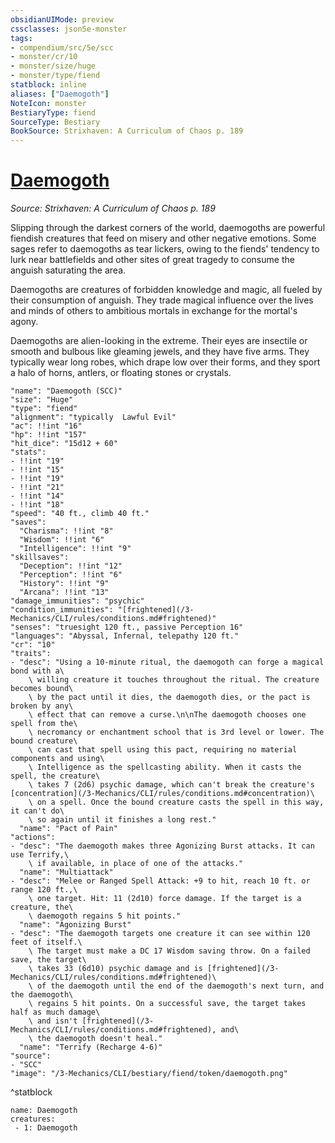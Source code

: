```yaml
---
obsidianUIMode: preview
cssclasses: json5e-monster
tags:
- compendium/src/5e/scc
- monster/cr/10
- monster/size/huge
- monster/type/fiend
statblock: inline
aliases: ["Daemogoth"]
NoteIcon: monster
BestiaryType: fiend
SourceType: Bestiary
BookSource: Strixhaven: A Curriculum of Chaos p. 189
---
```

# [Daemogoth](3-Mechanics\CLI\bestiary\fiend/daemogoth-scc.md)
*Source: Strixhaven: A Curriculum of Chaos p. 189*  

Slipping through the darkest corners of the world, daemogoths are powerful fiendish creatures that feed on misery and other negative emotions. Some sages refer to daemogoths as tear lickers, owing to the fiends' tendency to lurk near battlefields and other sites of great tragedy to consume the anguish saturating the area.

Daemogoths are creatures of forbidden knowledge and magic, all fueled by their consumption of anguish. They trade magical influence over the lives and minds of others to ambitious mortals in exchange for the mortal's agony.

Daemogoths are alien-looking in the extreme. Their eyes are insectile or smooth and bulbous like gleaming jewels, and they have five arms. They typically wear long robes, which drape low over their forms, and they sport a halo of horns, antlers, or floating stones or crystals.

```statblock
"name": "Daemogoth (SCC)"
"size": "Huge"
"type": "fiend"
"alignment": "typically  Lawful Evil"
"ac": !!int "16"
"hp": !!int "157"
"hit_dice": "15d12 + 60"
"stats":
- !!int "19"
- !!int "15"
- !!int "19"
- !!int "21"
- !!int "14"
- !!int "18"
"speed": "40 ft., climb 40 ft."
"saves":
  "Charisma": !!int "8"
  "Wisdom": !!int "6"
  "Intelligence": !!int "9"
"skillsaves":
  "Deception": !!int "12"
  "Perception": !!int "6"
  "History": !!int "9"
  "Arcana": !!int "13"
"damage_immunities": "psychic"
"condition_immunities": "[frightened](/3-Mechanics/CLI/rules/conditions.md#frightened)"
"senses": "truesight 120 ft., passive Perception 16"
"languages": "Abyssal, Infernal, telepathy 120 ft."
"cr": "10"
"traits":
- "desc": "Using a 10-minute ritual, the daemogoth can forge a magical bond with a\
    \ willing creature it touches throughout the ritual. The creature becomes bound\
    \ by the pact until it dies, the daemogoth dies, or the pact is broken by any\
    \ effect that can remove a curse.\n\nThe daemogoth chooses one spell from the\
    \ necromancy or enchantment school that is 3rd level or lower. The bound creature\
    \ can cast that spell using this pact, requiring no material components and using\
    \ Intelligence as the spellcasting ability. When it casts the spell, the creature\
    \ takes 7 (2d6) psychic damage, which can't break the creature's [concentration](/3-Mechanics/CLI/rules/conditions.md#concentration)\
    \ on a spell. Once the bound creature casts the spell in this way, it can't do\
    \ so again until it finishes a long rest."
  "name": "Pact of Pain"
"actions":
- "desc": "The daemogoth makes three Agonizing Burst attacks. It can use Terrify,\
    \ if available, in place of one of the attacks."
  "name": "Multiattack"
- "desc": "Melee or Ranged Spell Attack: +9 to hit, reach 10 ft. or range 120 ft.,\
    \ one target. Hit: 11 (2d10) force damage. If the target is a creature, the\
    \ daemogoth regains 5 hit points."
  "name": "Agonizing Burst"
- "desc": "The daemogoth targets one creature it can see within 120 feet of itself.\
    \ The target must make a DC 17 Wisdom saving throw. On a failed save, the target\
    \ takes 33 (6d10) psychic damage and is [frightened](/3-Mechanics/CLI/rules/conditions.md#frightened)\
    \ of the daemogoth until the end of the daemogoth's next turn, and the daemogoth\
    \ regains 5 hit points. On a successful save, the target takes half as much damage\
    \ and isn't [frightened](/3-Mechanics/CLI/rules/conditions.md#frightened), and\
    \ the daemogoth doesn't heal."
  "name": "Terrify (Recharge 4-6)"
"source":
- "SCC"
"image": "/3-Mechanics/CLI/bestiary/fiend/token/daemogoth.png"
```
^statblock

```encounter-table
name: Daemogoth
creatures:
 - 1: Daemogoth
```